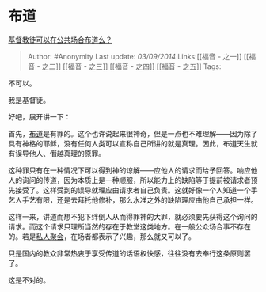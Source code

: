 # 布道
[基督教徒可以在公共场合布道么？](https://www.zhihu.com/question/23633659/answer/30066711)

> Author: #Anonymity
> Last update: *03/09/2014*
> Links:[[福音 - 之一]] [[福音 - 之二]] [[福音 - 之三]] [[福音 - 之四]] [[福音 - 之五]]
> Tags:

不可以。

我是基督徒。

好吧，展开讲一下：

首先，[布道](https://www.zhihu.com/search?q=%E5%B8%83%E9%81%93&search_source=Entity&hybrid_search_source=Entity&hybrid_search_extra=%7B%22sourceType%22%3A%22answer%22%2C%22sourceId%22%3A30066711%7D)是有罪的。这个也许说起来很神奇，但是一点也不难理解——因为除了具有神格的耶稣，没有任何人类可以宣称自己所讲的就是真理。因此，布道天生就有误导他人、僭越真理的原罪。

这种罪只有在一种情况下可以得到神的谅解——应他人的请求而给予回答。响应他人的询问的传道，因为本质上是一种顺服，所以能力上的缺陷等于提前被请求者预先接受了。这样受到的误导就理应由请求者自己负责。这就好像一个人知道一个手艺人手艺有限，还是去拜托他修补，那么水准之外的缺陷理应由他自己承担一样。

这样一来，讲道而想不犯下绊倒人从而得罪神的大罪，就必须要先获得这个询问的请求。而这个请求只理所当然的存在于教堂这类地方。在一般公众场合事不存在的。若是[私人聚会](https://www.zhihu.com/search?q=%E7%A7%81%E4%BA%BA%E8%81%9A%E4%BC%9A&search_source=Entity&hybrid_search_source=Entity&hybrid_search_extra=%7B%22sourceType%22%3A%22answer%22%2C%22sourceId%22%3A30066711%7D)，在场者都表示了兴趣，那么就又可以了。

只是国内的教众非常热衷于享受传道的话语权快感，往往没有去奉行这条原则罢了。

这是不对的。
